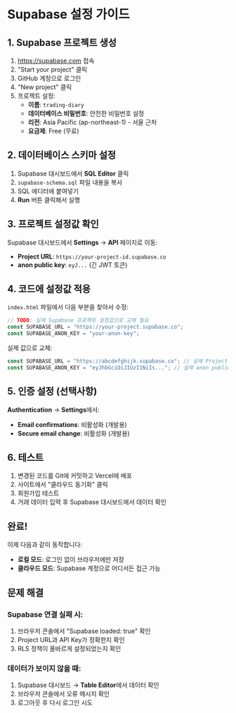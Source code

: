 # Supabase 설정 가이드

## 1. Supabase 프로젝트 생성

1. https://supabase.com 접속
2. "Start your project" 클릭
3. GitHub 계정으로 로그인
4. "New project" 클릭
5. 프로젝트 설정:
   - **이름**: `trading-diary`
   - **데이터베이스 비밀번호**: 안전한 비밀번호 설정
   - **리전**: Asia Pacific (ap-northeast-1) - 서울 근처
   - **요금제**: Free (무료)

## 2. 데이터베이스 스키마 설정

1. Supabase 대시보드에서 **SQL Editor** 클릭
2. `supabase-schema.sql` 파일 내용을 복사
3. SQL 에디터에 붙여넣기
4. **Run** 버튼 클릭해서 실행

## 3. 프로젝트 설정값 확인

Supabase 대시보드에서 **Settings** → **API** 페이지로 이동:

- **Project URL**: `https://your-project-id.supabase.co`
- **anon public key**: `eyJ...` (긴 JWT 토큰)

## 4. 코드에 설정값 적용

`index.html` 파일에서 다음 부분을 찾아서 수정:

```javascript
// TODO: 실제 Supabase 프로젝트 설정값으로 교체 필요
const SUPABASE_URL = "https://your-project.supabase.co";
const SUPABASE_ANON_KEY = "your-anon-key";
```

실제 값으로 교체:

```javascript
const SUPABASE_URL = "https://abcdefghijk.supabase.co"; // 실제 Project URL
const SUPABASE_ANON_KEY = "eyJhbGciOiJIUzI1NiIs..."; // 실제 anon public key
```

## 5. 인증 설정 (선택사항)

**Authentication** → **Settings**에서:

- **Email confirmations**: 비활성화 (개발용)
- **Secure email change**: 비활성화 (개발용)

## 6. 테스트

1. 변경된 코드를 Git에 커밋하고 Vercel에 배포
2. 사이트에서 "클라우드 동기화" 클릭
3. 회원가입 테스트
4. 거래 데이터 입력 후 Supabase 대시보드에서 데이터 확인

## 완료!

이제 다음과 같이 동작합니다:

- **로컬 모드**: 로그인 없이 브라우저에만 저장
- **클라우드 모드**: Supabase 계정으로 어디서든 접근 가능

## 문제 해결

### Supabase 연결 실패 시:
1. 브라우저 콘솔에서 "Supabase loaded: true" 확인
2. Project URL과 API Key가 정확한지 확인
3. RLS 정책이 올바르게 설정되었는지 확인

### 데이터가 보이지 않을 때:
1. Supabase 대시보드 → **Table Editor**에서 데이터 확인
2. 브라우저 콘솔에서 오류 메시지 확인
3. 로그아웃 후 다시 로그인 시도